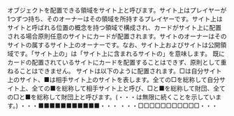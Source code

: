 オブジェクトを配置できる領域をサイト上と呼びます。サイト上はプレイヤーが1つずつ持ち、そのオーナーはその領域を所持するプレイヤーです。サイト上はサイトと呼ばれる位置の概念を持つ領域で構成され、カードがサイト上に配置される場合原則任意のサイトにカードが配置されます。サイトのオーナーはそのサイトの属するサイト上のオーナーです。なお、サイト上およびサイトは公開領域です。「サイト上の」は「サイト上に含まれるサイトの」を意味します。
既にカードの配置されているサイトにカードを配置することはできず、原則として重ねることはできません。
サイトは以下のように配置されます。□は自分サイト上のサイト、■は相手サイト上のサイトを表します。全ての□を総称して自分サイト上、全ての■を総称して相手サイト上と呼び、□と■を総称して財団、全ての□と■を総称して財団上と呼びます。(・・・は無限に続くことを示しています。)
・・・■■■■■■■■■■■・・・
・・・□□□□□□□□□□□・・・